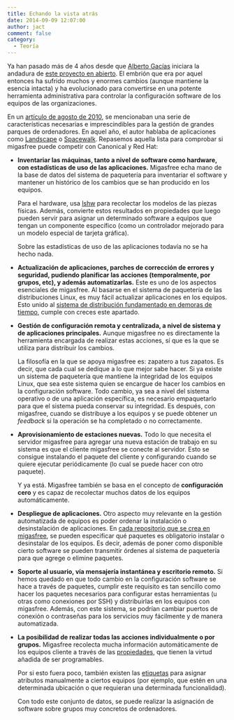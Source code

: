 ```yaml
---
title: Echando la vista atrás
date: 2014-09-09 12:07:00
author: jact
comment: false
category:
  - Teoría
---
```


Ya han pasado más de 4 años desde que [Alberto Gacías](http://twitter.com/albertogacias) iniciara la andadura de [este proyecto en abierto](https://github.com/migasfree). El embrión que era por aquel entonces ha sufrido muchos y enormes cambios (aunque mantiene la esencia intacta) y ha evolucionado para convertirse en una potente herramienta administrativa para controlar la configuración software de los equipos de las organizaciones.

<!-- more -->

En un [artículo de agosto de 2010](https://web.archive.org/web/20210419155027/http://blackshell.usebox.net/archive/los-departamentos-tic-y-linux.html), se mencionaban una serie de características necesarias e imprescindibles para la gestión de grandes parques de ordenadores. En aquel año, el autor hablaba de aplicaciones como [Landscape](http://www.canonical.com/enterprise-services/landscape) o [Spacewalk](http://spacewalk.redhat.com/). Repasemos aquella lista para comprobar si migasfree puede competir con Canonical y Red Hat:

- **Inventariar las máquinas, tanto a nivel de software como hardware, con estadísticas de uso de las aplicaciones.**
  Migasfree echa mano de la base de datos del sistema de paquetería para inventariar el software y mantener un histórico de los cambios que se han producido en los equipos.

  Para el hardware, usa [lshw](http://ezix.org/project/wiki/HardwareLiSter) para recolectar los modelos de las piezas físicas. Además, convierte estos resultados en propiedades que luego pueden servir para asignar un determinado software a equipos que tengan un componente específico (como un controlador mejorado para un modelo especial de tarjeta gráfica).

  Sobre las estadísticas de uso de las aplicaciones todavía no se ha hecho nada.

- **Actualización de aplicaciones, parches de corrección de errores y seguridad, pudiendo planificar las acciones (temporalmente, por grupos, etc), y además automatizarlas.**
  Este es uno de los aspectos esenciales de migasfree. Al basarse en el sistema de paquetería de las distribuciones Linux, es muy fácil actualizar aplicaciones en los equipos. Esto unido al [sistema de distribución fundamentado en demoras de tiempo](https://fun-with-migasfree.readthedocs.io/es/master/part03.html#calendarios), cumple con creces este apartado.

- **Gestión de configuración remota y centralizada, a nivel de sistema y de aplicaciones principales.**
  Aunque migasfree no es directamente la herramienta encargada de realizar estas acciones, sí que es la que se utiliza para distribuir los cambios.

  La filosofía en la que se apoya migasfree es: zapatero a tus zapatos. Es decir, que cada cual se dedique a lo que mejor sabe hacer. Si ya existe un sistema de paquetería que mantiene la integridad de los equipos Linux, que sea este sistema quien se encargue de hacer los cambios en la configuración software. Todo cambio, ya sea a nivel del sistema operativo o de una aplicación específica, es necesario empaquetarlo para que el sistema pueda conservar su integridad. Es después, con migasfree, cuando se distribuye a los equipos y se puede obtener un _feedback_ si la operación se ha completado o no correctamente.

- **Aprovisionamiento de estaciones nuevas.**
  Todo lo que necesita el servidor migasfree para agregar una nueva estación de trabajo en su sistema es que el cliente migasfree se conecte al servidor. Esto se consigue instalando el paquete del cliente y configurando cuando se quiere ejecutar periódicamente (lo cual se puede hacer con otro paquete).

  Y ya está. Migasfree también se basa en el concepto de **configuración cero** y es capaz de recolectar muchos datos de los equipos automáticamente.

- **Despliegue de aplicaciones.**
  Otro aspecto muy relevante en la gestión automatizada de equipos es poder ordenar la instalación o desinstalación de aplicaciones. En [cada repositorio que se crea en migasfree](https://fun-with-migasfree.readthedocs.io/es/master/part03.html#serverdeployment), se pueden especificar qué paquetes es obligatorio instalar o desinstalar de los equipos. Es decir, además de poner como disponible cierto software se pueden transmitir órdenes al sistema de paquetería para que agrege o elimine paquetes.

- **Soporte al usuario, vía mensajería instantánea y escritorio remoto.**
  Si hemos quedado en que todo cambio en la configuración software se hace a través de paquetes, cumplir este requisito es tan sencillo como hacer los paquetes necesarios para configurar estas herramientas (u otras como conexiones por SSH) y distribuirlas en los equipos con migasfree. Además, con este sistema, se podrían cambiar puertos de conexión o contraseñas para los servicios muy fácilmente y de manera automatizada.

- **La posibilidad de realizar todas las acciones individualmente o por grupos.**
  Migasfree recolecta mucha información automáticamente de los equipos cliente a través de las [propiedades](https://fun-with-migasfree.readthedocs.io/es/master/part03.html#formulas), que tienen la virtud añadida de ser programables.

  Por si esto fuera poco, también existen las [etiquetas](https://fun-with-migasfree.readthedocs.io/es/master/part03.html#etiquetas) para asignar atributos manualmente a ciertos equipos (por ejemplo, que estén en una determinada ubicación o que requieran una determinada funcionalidad).

  Con todo este conjunto de datos, se puede realizar la asignación de software sobre grupos muy concretos de ordenadores.
